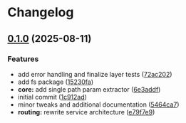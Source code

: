 # Changelog

## [0.1.0](https://github.com/DASPRiD/taxum/compare/core-v0.0.1...core-v0.1.0) (2025-08-11)


### Features

* add error handling and finalize layer tests ([72ac202](https://github.com/DASPRiD/taxum/commit/72ac202f245e83341e709c5f02e1d71c87bbdf7d))
* add fs package ([15230fa](https://github.com/DASPRiD/taxum/commit/15230fadcad656e192f26f0b272e0d646493181a))
* **core:** add single path param extractor ([6e3addf](https://github.com/DASPRiD/taxum/commit/6e3addf360427eb8ec1e73f1071ac8130836f5c0))
* initial commit ([1c912ad](https://github.com/DASPRiD/taxum/commit/1c912ad75113592b6fddc18c93d92916468ceff0))
* minor tweaks and additional documentation ([5464ca7](https://github.com/DASPRiD/taxum/commit/5464ca749176da18c5f2fa6d430e68ee1ecd1371))
* **routing:** rewrite service architecture ([e79f7e9](https://github.com/DASPRiD/taxum/commit/e79f7e97caa36d091c3dfa369da80a9f918c4be4))
